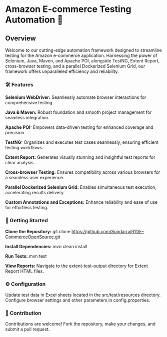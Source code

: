 # **Amazon E-commerce Testing Automation 🚀**

## **Overview**

Welcome to our cutting-edge automation framework designed to streamline testing for the Amazon e-commerce application.
Harnessing the power of Selenium, Java, Maven, and Apache POI, alongside TestNG, Extent Report, cross-browser testing, 
and a parallel Dockerized Selenium Grid, our framework offers unparalleled efficiency and reliability.

### **🛠️ Features**

**Selenium WebDriver:** Seamlessly automate browser interactions for comprehensive testing.

**Java & Maven:** Robust foundation and smooth project management for seamless integration.

**Apache POI:** Empowers data-driven testing for enhanced coverage and precision.

**TestNG:** Organizes and executes test cases seamlessly, ensuring efficient testing workflows.

**Extent Report:** Generates visually stunning and insightful test reports for clear analysis.

**Cross-browser Testing:** Ensures compatibility across various browsers for a seamless user experience.

**Parallel Dockerized Selenium Grid:** Enables simultaneous test execution, accelerating results delivery.

**Custom Annotations and Exceptions:** Enhance reliability and ease of use for effortless testing.

### 🚀 Getting Started

**Clone the Repository:** git clone https://github.com/SundarrajR11/E-CommerceOpenSource.git

**Install Dependencies:** mvn clean install

**Run Tests:** mvn test

**View Reports:** Navigate to the extent-test-output directory for Extent Report HTML files.

### **⚙️ Configuration**

Update test data in Excel sheets located in the src/test/resources directory.
Configure browser settings and other parameters in config.properties.

### 🤝 Contribution

Contributions are welcome! Fork the repository, make your changes, and submit a pull request.

